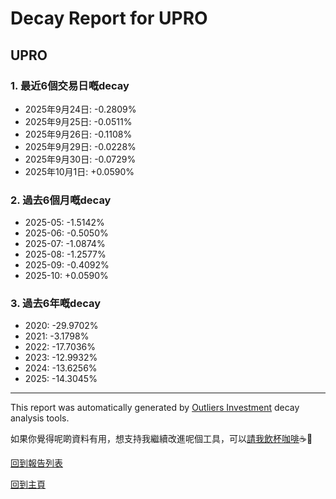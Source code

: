 # Decay Report for UPRO

## UPRO

### 1. 最近6個交易日嘅decay

- 2025年9月24日: -0.2809%
- 2025年9月25日: -0.0511%
- 2025年9月26日: -0.1108%
- 2025年9月29日: -0.0228%
- 2025年9月30日: -0.0729%
- 2025年10月1日: +0.0590%

### 2. 過去6個月嘅decay

- 2025-05: -1.5142%
- 2025-06: -0.5050%
- 2025-07: -1.0874%
- 2025-08: -1.2577%
- 2025-09: -0.4092%
- 2025-10: +0.0590%

### 3. 過去6年嘅decay

- 2020: -29.9702%
- 2021: -3.1798%
- 2022: -17.7036%
- 2023: -12.9932%
- 2024: -13.6256%
- 2025: -14.3045%

------------------------------
This report was automatically generated by [Outliers Investment](https://outliersecon.github.io/Outliers-Investment/) decay analysis tools.

如果你覺得呢啲資料有用，想支持我繼續改進呢個工具，可以[請我飲杯咖啡](https://buymeacoffee.com/outliersecon)☕🙏

[回到報告列表](https://outliersecon.github.io/Outliers-Investment/reports/reports_public)

[回到主頁](https://outliersecon.github.io/Outliers-Investment/)